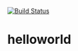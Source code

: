 [![Build Status](https://dev.azure.com/503201420/uai3027675-ren-common-dev-java-app/_apis/build/status/ravisonti25.helloworld?branchName=master)](https://dev.azure.com/503201420/uai3027675-ren-common-dev-java-app/_build/latest?definitionId=1&branchName=master)
# helloworld
